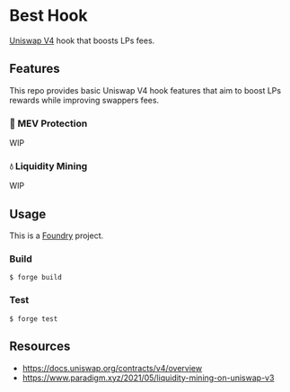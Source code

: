 # Best Hook

[Uniswap V4](https://docs.uniswap.org/contracts/v4/overview) hook that boosts LPs fees.

## Features

This repo provides basic Uniswap V4 hook features that aim to boost LPs rewards while improving swappers fees.

### 🤖 MEV Protection

WIP

### 💧 Liquidity Mining

WIP

## Usage

This is a [Foundry](https://book.getfoundry.sh/) project.

### Build

```shell
$ forge build
```

### Test

```shell
$ forge test
```

## Resources

- <https://docs.uniswap.org/contracts/v4/overview>
- <https://www.paradigm.xyz/2021/05/liquidity-mining-on-uniswap-v3>
